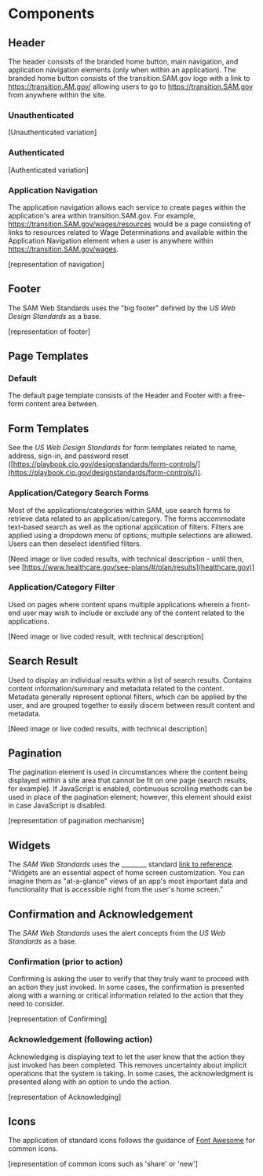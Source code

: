 # Components
## Header
The header consists of the branded home button, main navigation, and application navigation elements (only when within an application). The branded home button consists of the transition.SAM.gov logo with a link to https://transition.AM.gov/ allowing users to go to https://transition.SAM.gov from anywhere within the site.

### Unauthenticated
[Unauthenticated variation]

### Authenticated
[Authenticated variation]

### Application Navigation
The application navigation allows each service to create pages within the application's area within transition.SAM.gov. For example, https://transition.SAM.gov/wages/resources would be a page consisting of links to resources related to Wage Determinations and available within the Application Navigation element when a user is anywhere within https://transition.SAM.gov/wages.

[representation of navigation]

## Footer
The SAM Web Standards uses the "big footer" defined by the *US Web Design Standards* as a base.

[representation of footer]

## Page Templates
### Default
The default page template consists of the Header and Footer with a free-form content area between.

## Form Templates
See the *US Web Design Standards* for form templates related to name, address, sign-in, and password reset ([https://playbook.cio.gov/designstandards/form-controls/](https://playbook.cio.gov/designstandards/form-controls/)).

### Application/Category Search Forms
Most of the applications/categories within SAM, use search forms to retrieve data related to an application/category. The forms accommodate text-based search as well as the optional application of filters. Filters are applied using a dropdown menu of options; multiple selections are allowed. Users can then deselect identified filters.

[Need image or live coded results, with technical description - until then, see [https://www.healthcare.gov/see-plans/#/plan/results](healthcare.gov)]

### Application/Category Filter
Used on pages where content spans multiple applications wherein a front-end user may wish to include or exclude any of the content related to the applications.

[Need image or live coded result, with technical description]

## Search Result
Used to display an individual results within a list of search results. Contains content information/summary and metadata related to the content. Metadata generally represent optional filters, which can be applied by the user, and are grouped together to easily discern between result content and metadata.

[Need image or live coded results, with technical description]

## Pagination
The pagination element is used in circumstances where the content being displayed within a site area that cannot be fit on one page (search results, for example). If JavaScript is enabled, continuous scrolling methods can be used in place of the pagination element; however, this element should exist in case JavaScript is disabled.

[representation of pagination mechanism]

## Widgets
The *SAM Web Standards* uses the ________ standard [link to reference](). "Widgets are an essential aspect of home screen customization. You can imagine them as "at-a-glance" views of an app's most important data and functionality that is accessible right from the user's home screen."

## Confirmation and Acknowledgement
The *SAM Web Standards* uses the alert concepts from the *US Web Standards* as a base.

### Confirmation (prior to action)
Confirming is asking the user to verify that they truly want to proceed with an action they just invoked. In some cases, the confirmation is presented along with a warning or critical information related to the action that they need to consider.

[representation of Confirming]        

### Acknowledgement (following action)
Acknowledging is displaying text to let the user know that the action they just invoked has been completed. This removes uncertainty about implicit operations that the system is taking. In some cases, the acknowledgment is presented along with an option to undo the action.

[representation of Acknowledging] 

## Icons
The application of standard icons follows the guidance of [Font Awesome](https://fortawesome.github.io/Font-Awesome/icons/) for common icons.

[representation of common icons such as 'share' or 'new']